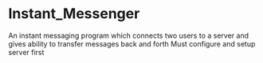 # Instant_Messenger
An instant messaging program which connects two users to a server and gives ability to transfer messages back and forth
Must configure and setup server first
